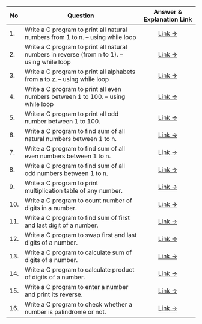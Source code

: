 | No  | Question                                                                                    |           Answer & Explanation Link           |
|-----|---------------------------------------------------------------------------------------------|:---------------------------------------------:|
| 1.  | Write a C program to print all natural numbers from 1 to n. – using while loop              | [Link -> ](/src/3_Day/Answers/Question_0.md)  |
| 2.  | Write a C program to print all natural numbers in reverse (from n to 1). – using while loop | [Link -> ](/src/3_Day/Answers/Question_0.md)  |
| 3.  | Write a C program to print all alphabets from a to z. – using while loop                    | [Link -> ](/src/3_Day/Answers/Question_0.md)  |
| 4.  | Write a C program to print all even numbers between 1 to 100. – using while loop            | [Link -> ](/src/3_Day/Answers/Question_0.md)  |
| 5.  | Write a C program to print all odd number between 1 to 100.                                 | [Link -> ](/src/3_Day/Answers/Question_0.md)  |
| 6.  | Write a C program to find sum of all natural numbers between 1 to n.                        | [Link -> ](/src/3_Day/Answers/Question_0.md)  |
| 7.  | Write a C program to find sum of all even numbers between 1 to n.                           | [Link -> ](/src/3_Day/Answers/Question_0.md)  |
| 8.  | Write a C program to find sum of all odd numbers between 1 to n.                            | [Link -> ](/src/3_Day/Answers/Question_0.md)  |
| 9.  | Write a C program to print multiplication table of any number.                              | [Link -> ](/src/3_Day/Answers/Question_0.md)  |
| 10. | Write a C program to count number of digits in a number.                                    | [Link -> ](/src/3_Day/Answers/Question_00.md) |
| 11. | Write a C program to find sum of first and last digit of a number.                          | [Link -> ](/src/3_Day/Answers/Question_00.md) |                                                                                                                                                  
| 12. | Write a C program to swap first and last digits of a number.                                | [Link -> ](/src/3_Day/Answers/Question_00.md) |                                                                                                                                                                                                                                                 
| 13. | Write a C program to calculate sum of digits of a number.                                   | [Link -> ](/src/3_Day/Answers/Question_00.md) |                                             
| 14. | Write a C program to calculate product of digits of a number.                               | [Link -> ](/src/3_Day/Answers/Question_00.md) |                                           
| 15. | Write a C program to enter a number and print its reverse.                                  | [Link -> ](/src/3_Day/Answers/Question_00.md) |                                    
| 16. | Write a C program to check whether a number is palindrome or not.                           | [Link -> ](/src/3_Day/Answers/Question_00.md) |                                    


